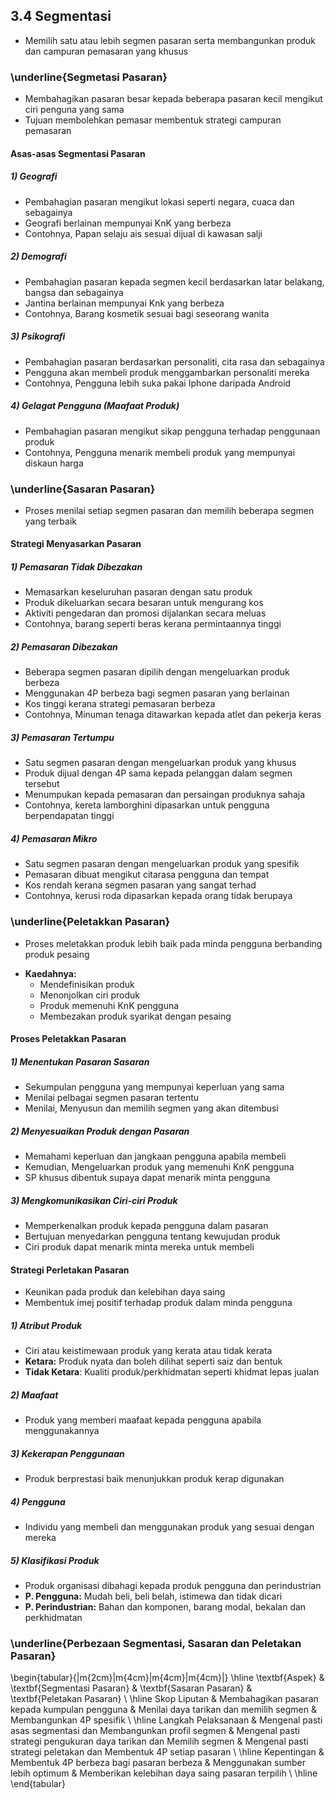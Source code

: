 ## 3.4 Segmentasi
- Memilih satu atau lebih segmen pasaran serta membangunkan produk dan campuran pemasaran yang khusus

### \underline{Segmetasi Pasaran}
- Membahagikan pasaran besar kepada beberapa pasaran kecil mengikut ciri penguna yang sama
- Tujuan membolehkan pemasar membentuk strategi campuran pemasaran

#### Asas-asas Segmentasi Pasaran
##### 1) Geografi
- Pembahagian pasaran mengikut lokasi seperti negara, cuaca dan sebagainya 
- Geografi berlainan mempunyai KnK yang berbeza
- Contohnya, Papan selaju ais sesuai dijual di kawasan salji

##### 2) Demografi
- Pembahagian pasaran kepada segmen kecil berdasarkan latar belakang, bangsa dan sebagainya 
- Jantina berlainan mempunyai Knk yang berbeza
- Contohnya, Barang kosmetik sesuai bagi seseorang wanita

##### 3) Psikografi
- Pembahagian pasaran berdasarkan personaliti, cita rasa dan sebagainya
- Pengguna akan membeli produk menggambarkan personaliti mereka
- Contohnya, Pengguna lebih suka pakai Iphone daripada Android

##### 4) Gelagat Pengguna (Maafaat Produk)
- Pembahagian pasaran mengikut sikap pengguna terhadap penggunaan produk
- Contohnya, Pengguna menarik membeli produk yang mempunyai diskaun harga

### \underline{Sasaran Pasaran}
- Proses menilai setiap segmen pasaran dan memilih beberapa segmen yang terbaik

#### Strategi Menyasarkan Pasaran
##### 1) Pemasaran Tidak Dibezakan
- Memasarkan keseluruhan pasaran dengan satu produk
- Produk dikeluarkan secara besaran untuk mengurang kos 
- Aktiviti pengedaran dan promosi dijalankan secara meluas
- Contohnya, barang seperti beras kerana permintaannya tinggi

##### 2) Pemasaran Dibezakan
- Beberapa segmen pasaran dipilih dengan mengeluarkan produk berbeza
- Menggunakan 4P berbeza bagi segmen pasaran yang berlainan
- Kos tinggi kerana strategi pemasaran berbeza
- Contohnya, Minuman tenaga ditawarkan kepada atlet dan pekerja keras

##### 3) Pemasaran Tertumpu
- Satu segmen pasaran dengan mengeluarkan produk yang khusus
- Produk dijual dengan 4P sama kepada pelanggan dalam segmen tersebut
- Menumpukan kepada pemasaran dan persaingan produknya sahaja
- Contohnya, kereta lamborghini dipasarkan untuk pengguna berpendapatan tinggi

##### 4) Pemasaran Mikro
- Satu segmen pasaran dengan mengeluarkan produk yang spesifik 
- Pemasaran dibuat mengikut citarasa pengguna dan tempat
- Kos rendah kerana segmen pasaran yang sangat terhad
- Contohnya, kerusi roda dipasarkan kepada orang tidak berupaya

### \underline{Peletakkan Pasaran}
- Proses meletakkan produk lebih baik pada minda pengguna berbanding produk pesaing
* **Kaedahnya:**
  - Mendefinisikan produk 
  - Menonjolkan ciri produk 
  - Produk memenuhi KnK pengguna
  - Membezakan produk syarikat dengan pesaing

#### Proses Peletakkan Pasaran
##### 1) Menentukan Pasaran Sasaran
- Sekumpulan pengguna yang mempunyai keperluan yang sama
- Menilai pelbagai segmen pasaran tertentu
- Menilai, Menyusun dan memilih segmen yang akan ditembusi

##### 2) Menyesuaikan Produk dengan Pasaran
- Memahami keperluan dan jangkaan pengguna apabila membeli
- Kemudian, Mengeluarkan produk yang memenuhi KnK pengguna 
- SP khusus dibentuk supaya dapat menarik minta pengguna 

##### 3) Mengkomunikasikan Ciri-ciri Produk
- Memperkenalkan produk kepada pengguna dalam pasaran
- Bertujuan menyedarkan pengguna tentang kewujudan produk 
- Ciri produk dapat menarik minta mereka untuk membeli 

#### Strategi Perletakan Pasaran
- Keunikan pada produk dan kelebihan daya saing
- Membentuk imej positif terhadap produk dalam minda pengguna

##### 1) Atribut Produk
- Ciri atau keistimewaan produk yang kerata atau tidak kerata
- **Ketara:** Produk nyata dan boleh dilihat seperti saiz dan bentuk
- **Tidak Ketara**: Kualiti produk/perkhidmatan seperti khidmat lepas jualan

##### 2) Maafaat
- Produk yang memberi maafaat kepada pengguna apabila menggunakannya

##### 3) Kekerapan Penggunaan 
- Produk berprestasi baik menunjukkan produk kerap digunakan

##### 4) Pengguna
- Individu yang membeli dan menggunakan produk yang sesuai dengan mereka

##### 5) Klasifikasi Produk
- Produk organisasi dibahagi kepada produk pengguna dan perindustrian
- **P. Pengguna:** Mudah beli, beli belah, istimewa dan tidak dicari
- **P. Perindustrian:** Bahan dan komponen, barang modal, bekalan dan perkhidmatan

### \underline{Perbezaan Segmentasi, Sasaran dan Peletakan Pasaran}
\begin{tabular}{|m{2cm}|m{4cm}|m{4cm}|m{4cm}|}
  \hline
  \textbf{Aspek} & \textbf{Segmentasi Pasaran} & \textbf{Sasaran Pasaran} & \textbf{Peletakan Pasaran} \\
  \hline
  Skop Liputan & Membahagikan pasaran kepada kumpulan pengguna & Menilai daya tarikan dan memilih segmen & Membangunkan 4P spesifik \\
  \hline
  Langkah Pelaksanaan & 
  Mengenal pasti asas segmentasi dan Membangunkan profil segmen &
  Mengenal pasti strategi pengukuran daya tarikan dan Memilih segmen &
  Mengenal pasti strategi peletakan dan Membentuk 4P setiap pasaran \\
  \hline
  Kepentingan &
  Membentuk 4P berbeza bagi pasaran berbeza & 
  Menggunakan sumber lebih optimum &
  Memberikan kelebihan daya saing pasaran terpilih \\
  \hline
\end{tabular}

